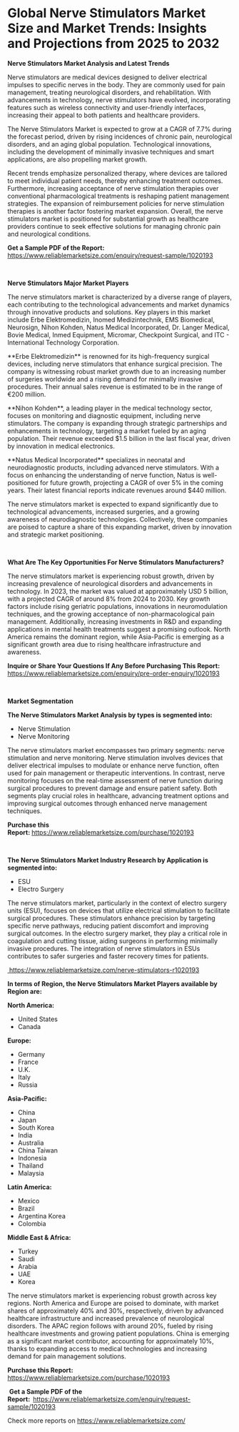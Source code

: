 <p><h1>Global Nerve Stimulators Market Size and Market Trends: Insights and Projections from 2025 to 2032</h1></p><p><strong>Nerve Stimulators Market Analysis and Latest Trends</strong></p>
<p><p>Nerve stimulators are medical devices designed to deliver electrical impulses to specific nerves in the body. They are commonly used for pain management, treating neurological disorders, and rehabilitation. With advancements in technology, nerve stimulators have evolved, incorporating features such as wireless connectivity and user-friendly interfaces, increasing their appeal to both patients and healthcare providers.</p><p>The Nerve Stimulators Market is expected to grow at a CAGR of 7.7% during the forecast period, driven by rising incidences of chronic pain, neurological disorders, and an aging global population. Technological innovations, including the development of minimally invasive techniques and smart applications, are also propelling market growth. </p><p>Recent trends emphasize personalized therapy, where devices are tailored to meet individual patient needs, thereby enhancing treatment outcomes. Furthermore, increasing acceptance of nerve stimulation therapies over conventional pharmacological treatments is reshaping patient management strategies. The expansion of reimbursement policies for nerve stimulation therapies is another factor fostering market expansion. Overall, the nerve stimulators market is positioned for substantial growth as healthcare providers continue to seek effective solutions for managing chronic pain and neurological conditions.</p></p>
<p><strong>Get a Sample PDF of the Report:&nbsp;</strong> <a href="https://www.reliablemarketsize.com/enquiry/request-sample/1020193?utm_campaign=2336&utm_medium=2&utm_source=Github&utm_content=ia&utm_term=03032025&utm_id=nerve-stimulators">https://www.reliablemarketsize.com/enquiry/request-sample/1020193</a></p>
<p>&nbsp;</p>
<p><strong>Nerve Stimulators Major Market Players</strong></p>
<p><p>The nerve stimulators market is characterized by a diverse range of players, each contributing to the technological advancements and market dynamics through innovative products and solutions. Key players in this market include Erbe Elektromedizin, Inomed Medizintechnik, EMS Biomedical, Neurosign, Nihon Kohden, Natus Medical Incorporated, Dr. Langer Medical, Bovie Medical, Inmed Equipment, Micromar, Checkpoint Surgical, and ITC - International Technology Corporation.</p><p>**Erbe Elektromedizin** is renowned for its high-frequency surgical devices, including nerve stimulators that enhance surgical precision. The company is witnessing robust market growth due to an increasing number of surgeries worldwide and a rising demand for minimally invasive procedures. Their annual sales revenue is estimated to be in the range of €200 million.</p><p>**Nihon Kohden**, a leading player in the medical technology sector, focuses on monitoring and diagnostic equipment, including nerve stimulators. The company is expanding through strategic partnerships and enhancements in technology, targeting a market fueled by an aging population. Their revenue exceeded $1.5 billion in the last fiscal year, driven by innovation in medical electronics.</p><p>**Natus Medical Incorporated** specializes in neonatal and neurodiagnostic products, including advanced nerve stimulators. With a focus on enhancing the understanding of nerve function, Natus is well-positioned for future growth, projecting a CAGR of over 5% in the coming years. Their latest financial reports indicate revenues around $440 million.</p><p>The nerve stimulators market is expected to expand significantly due to technological advancements, increased surgeries, and a growing awareness of neurodiagnostic technologies. Collectively, these companies are poised to capture a share of this expanding market, driven by innovation and strategic market positioning.</p></p>
<p>&nbsp;</p>
<p><strong>What Are The Key Opportunities For Nerve Stimulators Manufacturers?</strong></p>
<p><p>The nerve stimulators market is experiencing robust growth, driven by increasing prevalence of neurological disorders and advancements in technology. In 2023, the market was valued at approximately USD 5 billion, with a projected CAGR of around 8% from 2024 to 2030. Key growth factors include rising geriatric populations, innovations in neuromodulation techniques, and the growing acceptance of non-pharmacological pain management. Additionally, increasing investments in R&D and expanding applications in mental health treatments suggest a promising outlook. North America remains the dominant region, while Asia-Pacific is emerging as a significant growth area due to rising healthcare infrastructure and awareness.</p></p>
<p><strong>Inquire or Share Your Questions If Any Before Purchasing This Report:</strong> <a href="https://www.reliablemarketsize.com/enquiry/pre-order-enquiry/1020193?utm_campaign=2336&utm_medium=2&utm_source=Github&utm_content=ia&utm_term=03032025&utm_id=nerve-stimulators">https://www.reliablemarketsize.com/enquiry/pre-order-enquiry/1020193</a></p>
<p>&nbsp;</p>
<p><strong>Market Segmentation</strong></p>
<p><strong>The Nerve Stimulators Market Analysis by types is segmented into:</strong></p>
<p><ul><li>Nerve Stimulation</li><li>Nerve Monitoring</li></ul></p>
<p><p>The nerve stimulators market encompasses two primary segments: nerve stimulation and nerve monitoring. Nerve stimulation involves devices that deliver electrical impulses to modulate or enhance nerve function, often used for pain management or therapeutic interventions. In contrast, nerve monitoring focuses on the real-time assessment of nerve function during surgical procedures to prevent damage and ensure patient safety. Both segments play crucial roles in healthcare, advancing treatment options and improving surgical outcomes through enhanced nerve management techniques.</p></p>
<p><strong>Purchase this Report:&nbsp;</strong><a href="https://www.reliablemarketsize.com/purchase/1020193?utm_campaign=2336&utm_medium=2&utm_source=Github&utm_content=ia&utm_term=03032025&utm_id=nerve-stimulators">https://www.reliablemarketsize.com/purchase/1020193</a></p>
<p>&nbsp;</p>
<p><strong>The Nerve Stimulators Market Industry Research by Application is segmented into:</strong></p>
<p><ul><li>ESU</li><li>Electro Surgery</li></ul></p>
<p><p>The nerve stimulators market, particularly in the context of electro surgery units (ESU), focuses on devices that utilize electrical stimulation to facilitate surgical procedures. These stimulators enhance precision by targeting specific nerve pathways, reducing patient discomfort and improving surgical outcomes. In the electro surgery market, they play a critical role in coagulation and cutting tissue, aiding surgeons in performing minimally invasive procedures. The integration of nerve stimulators in ESUs contributes to safer surgeries and faster recovery times for patients.</p></p>
<p><a href="https://www.reliablemarketsize.com/nerve-stimulators-r1020193?utm_campaign=2336&utm_medium=2&utm_source=Github&utm_content=ia&utm_term=03032025&utm_id=nerve-stimulators">&nbsp;https://www.reliablemarketsize.com/nerve-stimulators-r1020193</a></p>
<p><strong>In terms of Region, the Nerve Stimulators Market Players available by Region are:</strong></p>
<p>
    <p> <strong> North America: </strong>
        <ul>
            <li>United States</li>
            <li>Canada</li>
        </ul>
        </p> 
    <p> <strong> Europe: </strong>
        <ul>
            <li>Germany</li>
            <li>France</li>
            <li>U.K.</li>
            <li>Italy</li>
            <li>Russia</li>
        </ul>
        </p> 
    <p> <strong> Asia-Pacific: </strong>
        <ul>
            <li>China</li>
            <li>Japan</li>
            <li>South Korea</li>
            <li>India</li>
            <li>Australia</li>
            <li>China Taiwan</li>
            <li>Indonesia</li>
            <li>Thailand</li>
            <li>Malaysia</li>
        </ul>
        </p> 
    <p> <strong> Latin America: </strong>
        <ul>
            <li>Mexico</li>
            <li>Brazil</li>
            <li>Argentina Korea</li>
            <li>Colombia</li>
        </ul>
        </p> 
    <p> <strong> Middle East & Africa: </strong>
        <ul>
            <li>Turkey</li>
            <li>Saudi</li>
            <li>Arabia</li>
            <li>UAE</li>
            <li>Korea</li>
        </ul>
    </p>
    </p>
<p><p>The nerve stimulators market is experiencing robust growth across key regions. North America and Europe are poised to dominate, with market shares of approximately 40% and 30%, respectively, driven by advanced healthcare infrastructure and increased prevalence of neurological disorders. The APAC region follows with around 20%, fueled by rising healthcare investments and growing patient populations. China is emerging as a significant market contributor, accounting for approximately 10%, thanks to expanding access to medical technologies and increasing demand for pain management solutions.</p></p>
<p><strong>Purchase this Report: </strong><a href="https://www.reliablemarketsize.com/purchase/1020193?utm_campaign=2336&utm_medium=2&utm_source=Github&utm_content=ia&utm_term=03032025&utm_id=nerve-stimulators">https://www.reliablemarketsize.com/purchase/1020193</a></p>
<p>&nbsp;<strong>Get a Sample PDF of the Report:&nbsp;&nbsp;</strong><a href="https://www.reliablemarketsize.com/enquiry/request-sample/1020193?utm_campaign=2336&utm_medium=2&utm_source=Github&utm_content=ia&utm_term=03032025&utm_id=nerve-stimulators">https://www.reliablemarketsize.com/enquiry/request-sample/1020193</a></p>
<p><strong></strong></p>
<p>Check more reports on <a href="https://www.reliablemarketsize.com/?utm_campaign=2336&utm_medium=2&utm_source=Github&utm_content=ia&utm_term=03032025&utm_id=nerve-stimulators">https://www.reliablemarketsize.com/</a></p>